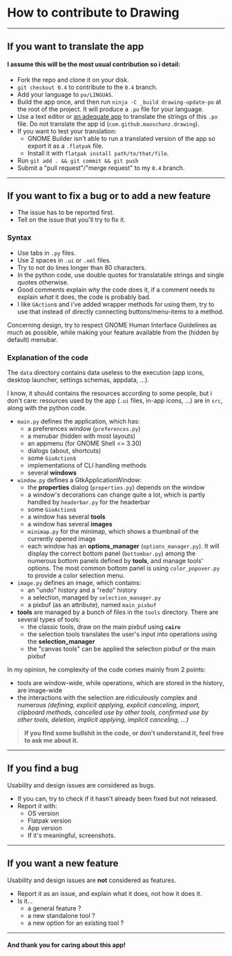 # How to contribute to Drawing

----

## If you want to translate the app

#### I assume this will be the most usual contribution so i detail:

- Fork the repo and clone it on your disk.
- `git checkout 0.4` to contribute to the `0.4` branch.
- Add your language to `po/LINGUAS`.
- Build the app once, and then run `ninja -C _build drawing-update-po` at the root of the project. It will produce a `.po` file for your language.
- Use a text editor or [an adequate app](https://flathub.org/apps/details/org.gnome.Gtranslator) to translate the strings of this `.po` file. Do not translate the app id (`com.github.maoschanz.drawing`).
- If you want to test your translation:
	- GNOME Builder isn't able to run a translated version of the app so export it as a `.flatpak` file.
	- Install it with `flatpak install path/to/that/file`.
- Run `git add . && git commit && git push`
- Submit a "pull request"/"merge request" to my `0.4` branch.

----

## If you want to fix a bug or to add a new feature

- The issue has to be reported first.
- Tell on the issue that you'll try to fix it.

### Syntax

- Use tabs in `.py` files.
- Use 2 spaces in `.ui` or `.xml` files.
- Try to not do lines longer than 80 characters.
- In the python code, use double quotes for translatable strings and single quotes otherwise.
- Good comments explain *why* the code does it, if a comment needs to explain *what* it does, the code is probably bad.
- I like `GAction`s and i've added wrapper methods for using them, try to use that instead of directly connecting buttons/menu-items to a method.

Concerning design, try to respect GNOME Human Interface Guidelines as much as
possible, while making your feature available from the (hidden by default) menubar.

### Explanation of the code

The `data` directory contains data useless to the execution (app icons, desktop
launcher, settings schemas, appdata, …).

I know, it should contains the resources according to some people, but i don't
care: resources used by the app (`.ui` files, in-app icons, …) are in `src`,
along with the python code.

- `main.py` defines the application, which has:
    - a preferences window (`preferences.py`)
    - a menubar (hidden with most layouts)
    - an appmenu (for GNOME Shell <= 3.30)
    - dialogs (about, shortcuts)
    - some `GioAction`s
    - implementations of CLI handling methods
    - several **windows**
- `window.py` defines a GtkApplicationWindow:
    - the **properties** dialog (`properties.py`) depends on the window
    - a window's decorations can change quite a lot, which is partly handled by `headerbar.py` for the headerbar
    - some `GioAction`s
    - a window has several **tools**
    - a window has several **images**
    - `minimap.py` for the minimap, which shows a thumbnail of the currently opened image
    - each window has an **options_manager** (`options_manager.py`). It will display the correct bottom panel (`bottombar.py`) among the numerous bottom panels defined by **tools**, and manage tools' options. The most common bottom panel is using `color_popover.py` to provide a color selection menu.
- `image.py` defines an image, which contains:
    - an "undo" history and a "redo" history
    - a selection, managed by `selection_manager.py`
    - a pixbuf (as an attribute), named `main_pixbuf`
- **tools** are managed by a bunch of files in the `tools` directory. There are several types of tools:
    - the classic tools, draw on the main pixbuf using **`cairo`**
    - the selection tools translates the user's input into operations using the **selection_manager**
    - the "canvas tools" can be applied the selection pixbuf or the main pixbuf

In my opinion, he complexity of the code comes mainly from 2 points:

- tools are window-wide, while operations, which are stored in the history, are image-wide
- the interactions with the selection are ridiculously complex and numerous _(defining, explicit applying, explicit canceling, import, clipboard methods, cancelled use by other tools, confirmed use by other tools, deletion, implicit applying, implicit canceling, …)_

<!-- UML diagrams: -->

<!-- ![UML diagrams](docs/uml.png) -->

>**If you find some bullshit in the code, or don't understand it, feel free to ask me about it.**

----

## If you find a bug

Usability and design issues are considered as bugs.

- If you can, try to check if it hasn't already been fixed but not released.
- Report it with:
	- OS version
	- Flatpak version
	- App version
	- If it's meaningful, screenshots.

----

## If you want a new feature

Usability and design issues are **not** considered as features.

- Report it as an issue, and explain what it does, not how it does it.
- Is it…
	- a general feature ?
	- a new standalone tool ?
	- a new option for an existing tool ?

----

#### And thank you for caring about this app!

